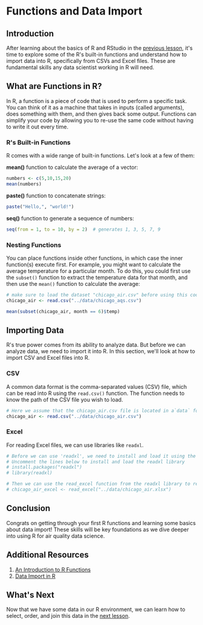 # Functions and Data Import

## Introduction

After learning about the basics of R and RStudio in the [previous lesson](./1-Introduction-to-R-and-RStudio/readme.tmd), it's time to explore some of the R's built-in functions and understand how to import data into R, specifically from CSVs and Excel files. These are fundamental skills any data scientist working in R will need.

## What are Functions in R?

In R, a function is a piece of code that is used to perform a specific task. You can think of it as a machine that takes in inputs (called arguments), does something with them, and then gives back some output. Functions can simplify your code by allowing you to re-use the same code without having to write it out every time.

### R's Built-in Functions

R comes with a wide range of built-in functions. Let's look at a few of them:

**mean()** function to calculate the average of a vector:

```R
numbers <- c(5,10,15,20)
mean(numbers)
```

**paste()** function to concatenate strings:

```R
paste("Hello,", "world!")
```

**seq()** function to generate a sequence of numbers:

```R
seq(from = 1, to = 10, by = 2)  # generates 1, 3, 5, 7, 9
```

### Nesting Functions

You can place functions inside other functions, in which case the inner function(s) execute first. For example, you might want to calculate the average temperature for a particular month. To do this, you could first use the `subset()` function to extract the temperature data for that month, and then use the `mean()` function to calculate the average:

```R
# make sure to load the dataset "chicago_air.csv" before using this code
chicago_air <- read.csv("../data/chicago_aqs.csv")

mean(subset(chicago_air, month == 6)$temp)
```
## Importing Data

R's true power comes from its ability to analyze data. But before we can analyze data, we need to import it into R. In this section, we'll look at how to import CSV and Excel files into R.

### CSV

A common data format is the comma-separated values (CSV) file, which can be read into R using the `read.csv()` function. The function needs to know the path of the CSV file you wish to load. 

```R
# Here we assume that the chicago_air.csv file is located in a`data` folder at the same level as this folder.
chicago_air <- read.csv("../data/chicago_air.csv")
```


### Excel

For reading Excel files, we can use libraries like `readxl`.

```R
# Before we can use 'readxl', we need to install and load it using the install.packages and library commands
# Uncomment the lines below to install and load the readxl library
# install.packages("readxl")
# library(readxl)

# Then we can use the read_excel function from the readxl library to read the file.
# chicago_air_excel <- read_excel("../data/chicago_air.xlsx")
```

## Conclusion

Congrats on getting through your first R functions and learning some basics about data import! These skills will be key foundations as we dive deeper into using R for air quality data science.

## Additional Resources

1. [An Introduction to R Functions](https://bookdown.org/learnr/bookdown/more-on-functions.html)
2. [Data Import in R](https://bookdown.org/learnr/bookdown/data-import.html)

## What's Next

Now that we have some data in our R environment, we can learn how to select, order, and join this data in the [next lesson](./3-Subsetting-Sorting-and-Combining-Data/readme.tmd).
